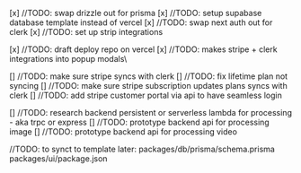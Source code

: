 [x] //TODO: swap drizzle out for prisma
[x] //TODO: setup supabase database template instead of vercel
[x] //TODO: swap next auth out for clerk
[x] //TODO: set up strip integrations

[x] //TODO: draft deploy repo on vercel
[x] //TODO: makes stripe + clerk integrations into popup modals\

[] //TODO: make sure stripe syncs with clerk
[] //TODO: fix lifetime plan not syncing
[] //TODO: make sure stripe subscription updates plans syncs with clerk
[] //TODO: add stripe customer portal via api to have seamless login

[] //TODO: research backend persistent or serverless lambda for processing - aka trpc or express
[] //TODO: prototype backend api for processing image
[] //TODO: prototype backend api for processing video

//TODO: to synct to template later:
packages/db/prisma/schema.prisma
packages/ui/package.json
